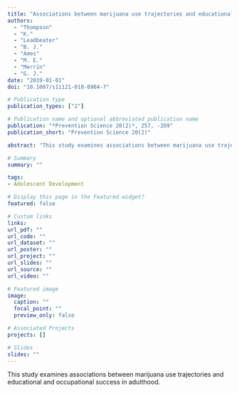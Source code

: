 ```yaml
---
title: "Associations between marijuana use trajectories and educational and occupational success in adulthood"
authors:
  - "Thompson"
  - "K."
  - "Leadbeater"
  - "B. J."
  - "Ames"
  - "M. E."
  - "Merrin"
  - "G. J."
date: "2019-01-01"
doi: "10.1007/s11121-018-0904-7"

# Publication type
publication_types: ["2"]

# Publication name and optional abbreviated publication name
publication: "*Prevention Science 20(2)*, 257, -269"
publication_short: "Prevention Science 20(2)"

abstract: "This study examines associations between marijuana use trajectories and educational and occupational success in adulthood."

# Summary
summary: ""

tags:
- Adolescent Development

# Display this page in the Featured widget?
featured: false

# Custom links
links:
url_pdf: ""
url_code: ""
url_dataset: ""
url_poster: ""
url_project: ""
url_slides: ""
url_source: ""
url_video: ""

# Featured image
image:
  caption: ""
  focal_point: ""
  preview_only: false

# Associated Projects
projects: []

# Slides
slides: ""
---
```


This study examines associations between marijuana use trajectories and educational and occupational success in adulthood.
